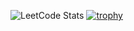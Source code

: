 ![LeetCode Stats](https://leetcard.jacoblin.cool/DELIGHT4UL?theme=dark&font=PT%20Sans)
[![trophy](https://github-profile-trophy.vercel.app/DELIGHT4ULryo-ma&theme=onedark)](https://github.com/ryo-ma/github-profile-trophy)
